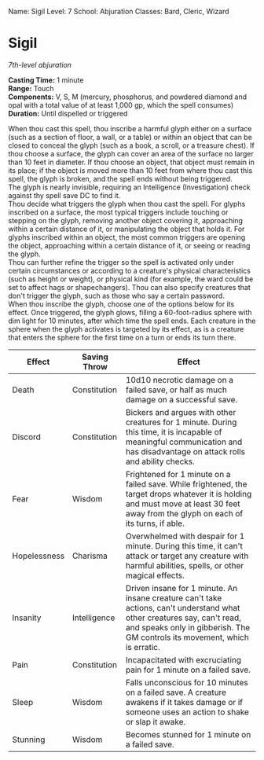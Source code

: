 Name: Sigil
Level: 7
School: Abjuration
Classes: Bard, Cleric, Wizard

# Sigil 
_7th-level abjuration_ 

**Casting Time:** 1 minute    
**Range:** Touch    
**Components:** V, S, M (mercury, phosphorus, and powdered diamond and opal with a total value of at least 1,000 gp, which the spell consumes)    
**Duration:** Until dispelled or triggered 

When thou cast this spell, thou inscribe a harmful glyph either on a surface (such as a section of floor, a wall, or a table) or within an object that can be closed to conceal the glyph (such as a book, a scroll, or a treasure chest). If thou choose a surface, the glyph can cover an area of the surface no larger than 10 feet in diameter. If thou choose an object, that object must remain in its place; if the object is moved more than 10 feet from where thou cast this spell, the glyph is broken, and the spell ends without being triggered.    
The glyph is nearly invisible, requiring an Intelligence (Investigation) check against thy spell save DC to find it.    
Thou decide what triggers the glyph when thou cast the spell. For glyphs inscribed on a surface, the most typical triggers include touching or stepping on the glyph, removing another object covering it, approaching within a certain distance of it, or manipulating the object that holds it. For glyphs inscribed within an object, the most common triggers are opening the object, approaching within a certain distance of it, or seeing or reading the glyph.    
Thou can further refine the trigger so the spell is activated only under certain circumstances or according to a creature's physical characteristics (such as height or weight), or physical kind (for example, the ward could be set to affect hags or shapechangers). Thou can also specify creatures that don't trigger the glyph, such as those who say a certain password.    
When thou inscribe the glyph, choose one of the options below for its effect. Once triggered, the glyph glows, filling a 60-foot-radius sphere with dim light for 10 minutes, after which time the spell ends. Each creature in the sphere when the glyph activates is targeted by its effect, as is a creature that enters the sphere for the first time on a turn or ends its turn there.    

| Effect | Saving Throw | Effect |
| --- | --- | --- |
| Death | Constitution | 10d10 necrotic damage on a failed save, or half as much damage on a successful save. |
| Discord | Constitution | Bickers and argues with other creatures for 1 minute. During this time, it is incapable of meaningful communication and has disadvantage on attack rolls and ability checks. |
| Fear | Wisdom | Frightened for 1 minute on a failed save. While frightened, the target drops whatever it is holding and must move at least 30 feet away from the glyph on each of its turns, if able. |
| Hopelessness | Charisma | Overwhelmed with despair for 1 minute. During this time, it can't attack or target any creature with harmful abilities, spells, or other magical effects. |
| Insanity | Intelligence | Driven insane for 1 minute. An insane creature can't take actions, can't understand what other creatures say, can't read, and speaks only in gibberish. The GM controls its movement, which is erratic. |
| Pain | Constitution | Incapacitated with excruciating pain for 1 minute on a failed save. |
| Sleep | Wisdom | Falls unconscious for 10 minutes on a failed save. A creature awakens if it takes damage or if someone uses an action to shake or slap it awake. |
| Stunning | Wisdom | Becomes stunned for 1 minute on a failed save. |